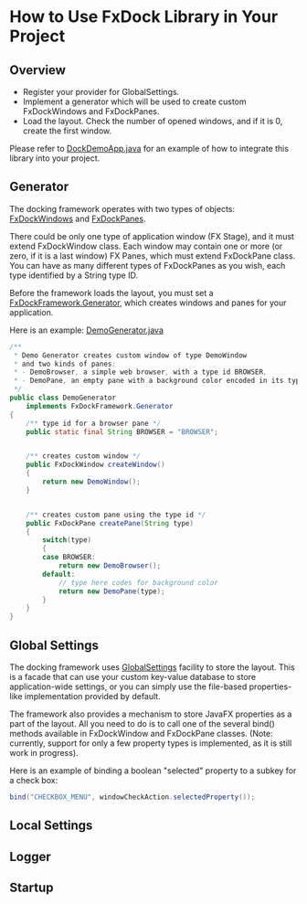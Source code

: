 # How to Use FxDock Library in Your Project

## Overview

- Register your provider for GlobalSettings.
- Implement a generator which will be used to create custom FxDockWindows and FxDockPanes.
- Load the layout.  Check the number of opened windows, and if it is 0, create the first window.   

Please refer to [DockDemoApp.java](https://github.com/andy-goryachev/FxDock/blob/master/src/demo/dock/DockDemoApp.java) for an example of how to integrate this library into your project.

## Generator

The docking framework operates with two types of objects: 
[FxDockWindows](https://github.com/andy-goryachev/FxDock/blob/master/src/goryachev/fxdock/FxDockWindow.java)
and
[FxDockPanes](https://github.com/andy-goryachev/FxDock/blob/master/src/goryachev/fxdock/FxDockPane.java).

There could be only one type of application window (FX Stage), and it must extend FxDockWindow class.  Each window may contain one or more (or zero, if it is a last window) FX Panes, which must extend FxDockPane class.  You can have as many different types of FxDockPanes as you wish, each type identified by a String type ID.

Before the framework loads the layout, you must set a 
[FxDockFramework.Generator](https://github.com/andy-goryachev/FxDock/blob/master/src/goryachev/fxdock/FxDockFramework.java),
which creates windows and panes for your application.

Here is an example:
[DemoGenerator.java](https://github.com/andy-goryachev/FxDock/blob/master/src/demo/dock/DemoGenerator.java)
```java
/**
 * Demo Generator creates custom window of type DemoWindow
 * and two kinds of panes:
 * - DemoBrowser, a simple web browser, with a type id BROWSER,
 * - DemoPane, an empty pane with a background color encoded in its type id.
 */
public class DemoGenerator
	implements FxDockFramework.Generator
{
	/** type id for a browser pane */
	public static final String BROWSER = "BROWSER";


	/** creates custom window */
	public FxDockWindow createWindow()
	{
		return new DemoWindow();
	}


	/** creates custom pane using the type id */
	public FxDockPane createPane(String type)
	{
		switch(type)
		{
		case BROWSER:
			return new DemoBrowser();
		default:
			// type here codes for background color
			return new DemoPane(type);
		}
	}
}
```

## Global Settings

The docking framework uses 
[GlobalSettings](https://github.com/andy-goryachev/FxDock/blob/master/src/goryachev/common/util/GlobalSettings.java)
facility to store the layout.  This is a facade that can use your custom key-value database to store application-wide settings, or you
can simply use the file-based properties-like implementation provided by default.

The framework also provides a mechanism to store JavaFX properties as a part of the layout.  All you need to do is to call one of the several
bind() methods available in FxDockWindow and FxDockPane classes.  (Note: currently, support for only a few property types is implemented, as it is still work in progress).  

Here is an example of binding a boolean "selected" property to a subkey for a check box:

```java
bind("CHECKBOX_MENU", windowCheckAction.selectedProperty());
```

## Local Settings


## Logger


## Startup
